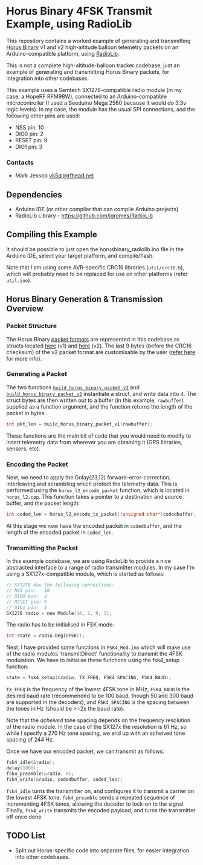 # Horus Binary 4FSK Transmit Example, using RadioLib

This repository contains a worked example of generating and transmitting [Horus Binary](https://github.com/projecthorus/horusdemodlib/wiki) v1 and v2 high-altitude balloon telemetry packets on an Arduino-compatible platform, using [RadioLib](https://github.com/jgromes/RadioLib).

This is not a complete high-altitude-balloon tracker codebase, just an example of generating and transmitting Horus Binary packets, for integration into other codebases.

This example uses a Semtech SX1278-compatible radio module (in my case, a HopeRF RFM98W), connected to an Arduino-compatible microcontroller (I used a Seeduino Mega 2560 because it would do 3.3v logic levels). In my case, the module has the usual SPI connections, and the following other pins are used:
* NSS pin:   10
* DIO0 pin:  2
* RESET pin: 9
* DIO1 pin:  3


### Contacts
* Mark Jessop <vk5qi@rfhead.net>

## Dependencies
* Arduino IDE (or other compiler that can compile Arduino projects)
* RadioLib Library - https://github.com/jgromes/RadioLib

## Compiling this Example
It should be possible to just open the horusbinary_radiolib.ino file in the Arduino IDE, select your target platform, and compile/flash. 

Note that I am using some AVR-specific CRC16 libraries (`util/crc16.h`), which will probably need to be replaced for use on other platforms (refer `util.ino`).

## Horus Binary Generation & Transmission Overview

### Packet Structure
The Horus Binary [packet formats](https://github.com/projecthorus/horusdemodlib/wiki/4-Packet-Format-Details) are represented in this codebase as structs located [here](https://github.com/projecthorus/horusbinary_radiolib/blob/main/horusbinary_radiolib.ino#L45) (v1) and [here](https://github.com/projecthorus/horusbinary_radiolib/blob/main/horusbinary_radiolib.ino#L63) (v2). The last 9 bytes (before the CRC16 checksum) of the v2 packet format are customisable by the user ([refer here](https://github.com/projecthorus/horusdemodlib/wiki/5-Customising-a-Horus-Binary-v2-Packet) for more info).

### Generating a Packet
The two functions [`build_horus_binary_packet_v1`](https://github.com/projecthorus/horusbinary_radiolib/blob/main/horusbinary_radiolib.ino#L94) and [`build_horus_binary_packet_v2`](https://github.com/projecthorus/horusbinary_radiolib/blob/main/horusbinary_radiolib.ino#L121) instantiate a struct, and write data into it. The struct bytes are then written out to a buffer (in this example, `rawbuffer`) supplied as a function argument, and the function returns the length of the packet in bytes.

```c
int pkt_len = build_horus_binary_packet_v1(rawbuffer);
```

These functions are the main bit of code that you would need to modify to insert telemetry data from wherever you are obtaining it (GPS libraries, sensors, etc).

### Encoding the Packet
Next, we need to apply the Golay(23,12) forward-error-correction, interleaving and scrambling which protect the telemetry data. This is performed using the `horus_l2_encode_packet` function, which is located in `horus_l2.cpp`. This function takes a pointer to a destination and source buffer, and the packet length:

```c
int coded_len = horus_l2_encode_tx_packet((unsigned char*)codedbuffer,(unsigned char*)rawbuffer,pkt_len);
```

At this stage we now have the encoded packet in `codedbuffer`, and the length of the encoded packet in `coded_len`.

### Transmitting the Packet
In this example codebase, we are using RadioLib to provide a nice abstracted interface to a range of radio transmitter modules. In my case I'm using a SX127x-compatible module, which is started as follows:

```c
// SX1278 has the following connections:
// NSS pin:   10
// DIO0 pin:  2
// RESET pin: 9
// DIO1 pin:  3
SX1278 radio = new Module(10, 2, 9, 3);
```

The radio has to be initialised in FSK mode:
```c
int state = radio.beginFSK();
```

Next, I have provided some functions in `FSK4_Mod.ino` which will make use of the radio modules 'transmitDirect' functionality to transmit the 4FSK modulation. We have to initialise these functions using the fsk4_setup function:

```c
state = fsk4_setup(&radio, TX_FREQ, FSK4_SPACING, FSK4_BAUD);
```
`TX_FREQ` is the frequency of the lowest 4FSK tone in MHz, `FSK4_BAUD` is the desired baud rate (recommended to be 100 baud, though 50 and 300 baud are supported in the decoders), and `FSK4_SPACING` is the spacing between the tones in Hz (should be >=2x the baud rate).

Note that the *acheived* tone spacing depends on the frequency resolution of the radio module. In the case of the SX127x the resolution is 61 Hz, so while I specify a 270 Hz tone spacing, we end up with an acheived tone spacing of 244 Hz.

Once we have our encoded packet, we can transmit as follows:
```c
fsk4_idle(&radio);
delay(1000);
fsk4_preamble(&radio, 8);
fsk4_write(&radio, codedbuffer, coded_len);
```

`fsk4_idle` turns the transmitter on, and configures it to transmit a carrier on the lowest 4FSK tone. `fsk4_preamble` sends a repeated sequence of incrementing 4FSK tones, allowing the decoder to lock-on to the signal. Finally, `fsk4_write` transmits the encoded payload, and turns the transmitter off once done.


## TODO List
* Split out Horus-specific code into separate files, for easier integration into other codebases.